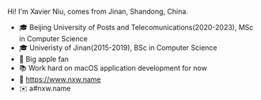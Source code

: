 Hi! I'm Xavier Niu, comes from Jinan, Shandong, China.

- 🎓 Beijing University of Posts and Telecomunications(2020-2023), MSc in Computer Science
- 🎓 Univeristy of Jinan(2015-2019), BSc in Computer Science
- 📱 Big apple fan
- 📚 Work hard on macOS application development for now
- 🧭 https://www.nxw.name
- ✉️ a#nxw.name
